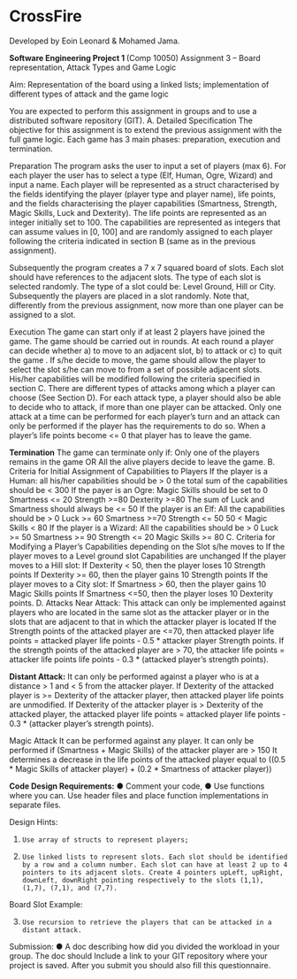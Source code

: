 # CrossFire
Developed by Eoin Leonard & Mohamed Jama.

<b>Software Engineering Project 1 </b>
(Comp 10050)
Assignment 3 – Board representation, Attack Types and Game Logic  
 
Aim: Representation of the board using a linked lists; implementation of different types of attack and the game logic

You are expected to perform this assignment in groups and to use a distributed software repository (GIT).
A. Detailed Specification
The objective for this assignment is to extend the previous assignment with the full game logic. Each game has 3 main phases: preparation, execution and termination.

Preparation
The program asks the user to input a set of players (max 6). For each player the user has to select a type (Elf, Human, Ogre, Wizard) and input a name.
Each player will be represented as a struct characterised by the fields identifying the player (player type and player name), life points, and the fields characterising the player capabilities (Smartness, Strength, Magic Skills, Luck and Dexterity). The life points are represented as an integer initially set to 100. The capabilities are represented as integers that can assume values in [0, 100] and are randomly assigned to each player following the criteria indicated in section B (same as in the previous assignment).

Subsequently the program creates a 7 x 7 squared board of slots. Each slot should have references to the adjacent slots.
The type of each slot is selected randomly. The type of a slot could be: Level Ground, Hill or City. 
Subsequently the players are placed in a slot randomly. Note that, differently from the previous assignment, now more than one player can be assigned to a slot. 

Execution
The game can start only if at least 2 players have joined the game.
The game should be carried out in rounds. At each round a player can decide whether a) to move to an adjacent  slot, b) to attack or c) to quit the game . If s/he decide to move, the game should allow the player to select the slot s/he can move to from a set of possible adjacent slots. His/her capabilities will be modified following the criteria specified in section C.
There are different types of attacks among which a player can choose (See Section D). For each attack type, a player should also be able to decide who to attack, if more than one player can be attacked. Only one attack at a time can be performed for each player’s turn and an attack can only be performed if the player has the requirements to do so.
When a player’s life points become <= 0 that player has to leave the game.

<b>Termination</b>
The game can terminate only if:
Only one of the players remains in the game OR
All the alive players decide to leave the game.
B. Criteria for Initial Assignment of Capabilities to Players
If the player is a Human: 
all his/her capabilities should be > 0
the total sum of the capabilities should be < 300
If the payer is an Ogre:
Magic Skills should be set to 0
Smartness <= 20
Strength >=80
Dexterity >=80
The sum of  Luck and Smartness should always be <= 50
If the player is an Elf:
All the capabilities should be > 0
Luck >= 60
Smartness >=70
Strength <= 50
50 < Magic Skills < 80
If the player is a Wizard:
All the capabilities should be > 0
Luck >= 50
Smartness >= 90
Strength <= 20
Magic Skills >= 80
C. Criteria for Modifying a Player’s  Capabilities depending on the Slot s/he moves to
If the player moves to a Level ground slot
Capabilities are unchanged 
If the player moves to a Hill slot: 
If Dexterity < 50, then the player loses 10 Strength points
If Dexterity >= 60, then the player gains 10 Strength points
If the player moves to a City slot:
If Smartness > 60, then the player gains 10 Magic Skills points
If Smartness <=50, then the player loses 10 Dexterity points.
D. Attacks
Near Attack:
This attack can only be implemented against players who are located in the same slot as the attacker player or in the slots that are adjacent to that in which the attacker player is located
If the Strength points of the attacked player are <=70, then attacked player life points = attacked player life points - 0.5 * attacker player Strength points. 
If the strength points of the attacked player are > 70, the attacker life points = attacker life points life points - 0.3 * (attacked player’s strength points).

<b>Distant Attack:</b>
It can only be performed against a player who is at a distance > 1 and < 5 from the attacker player. 
If Dexterity of the attacked player is >= Dexterity of the attacker player, then attacked player life points are unmodified.
If Dexterity of the attacker player is > Dexterity of the attacked player, the attacked player life points = attacked player life points - 0.3 * (attacker player’s strength points).

Magic Attack
It can be performed against any player.
It can only be performed if (Smartness + Magic Skills) of the attacker player are > 150
It determines a decrease in the life points of the attacked player equal to ((0.5 * Magic Skills of attacker player) + (0.2 * Smartness of attacker player))


<b>Code Design Requirements:</b>
●      Comment your code,
●      Use functions where you can.
Use header files and place function implementations in separate files.
 
Design Hints:
1.     Use array of structs to represent players;
2.     Use linked lists to represent slots. Each slot should be identified by a row and a column number. Each slot can have at least 2 up to 4 pointers to its adjacent slots. Create 4 pointers upLeft, upRight, downLeft, downRight pointing respectively to the slots (1,1), (1,7), (7,1), and (7,7).


Board Slot Example:


3.     Use recursion to retrieve the players that can be attacked in a distant attack.
Submission:
●   A doc describing how did you divided the workload in your group. The doc should Include a link to your GIT repository where your project is saved.
After you submit you should also fill this questionnaire.
 

